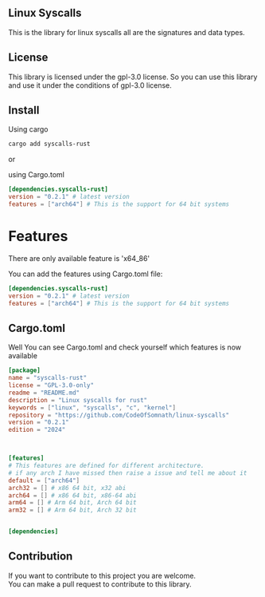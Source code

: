 ## Linux Syscalls 
This is the library for linux syscalls all are the signatures and data types.

## License
This library is licensed under the gpl-3.0 license. So you can use this library
and use it under the conditions of gpl-3.0 license.

## Install

Using cargo 

```bash
cargo add syscalls-rust
```
or<br>

using Cargo.toml

```toml
[dependencies.syscalls-rust]
version = "0.2.1" # latest version
features = ["arch64"] # This is the support for 64 bit systems
```

# Features

There are only available feature is 'x64_86'

You can add the features using Cargo.toml file:

```toml
[dependencies.syscalls-rust]
version = "0.2.1" # latest version
features = ["arch64"] # This is the support for 64 bit systems
```


## Cargo.toml

Well You can see Cargo.toml and check yourself which features is now available

<!-- update this every time cargo.toml update -->

```toml
[package]
name = "syscalls-rust"
license = "GPL-3.0-only"
readme = "README.md"
description = "Linux syscalls for rust"
keywords = ["linux", "syscalls", "c", "kernel"]
repository = "https://github.com/CodeOfSomnath/linux-syscalls"
version = "0.2.1"
edition = "2024"



[features]
# This features are defined for different architecture.
# if any arch I have missed then raise a issue and tell me about it
default = ["arch64"]
arch32 = [] # x86 64 bit, x32 abi
arch64 = [] # x86 64 bit, x86-64 abi
arm64 = [] # Arm 64 bit, Arch 64 bit
arm32 = [] # Arm 64 bit, Arch 32 bit


[dependencies]

```


## Contribution

If you want to contribute to this project you are welcome.<br>
You can make a pull request to contribute to this library.

